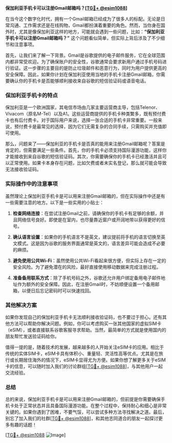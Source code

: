 **保加利亚手机卡可以注册Gmail邮箱吗？[[TG💪+ @esim1088](https://t.me/s/esim1088)]**

在当今这个数字化时代，拥有一个Gmail邮箱已经成为了很多人的标配。无论是日常沟通、工作需求还是在线购物，Gmail都扮演着重要的角色。然而，当你身在国外时，尤其是像保加利亚这样的地方，可能就会遇到一些问题，比如：**“保加利亚手机卡可以注册Gmail邮箱吗？”** 这个问题看似简单，但实际上背后涉及了不少细节和注意事项。

首先，让我们来了解一下背景。Gmail是谷歌提供的电子邮件服务，它在全球范围内都非常受欢迎。为了确保账户的安全性，谷歌通常会要求新用户通过手机号码进行验证。这一步骤的主要目的是防止垃圾邮件和恶意行为，同时为用户提供更高的安全保障。因此，如果你计划在保加利亚使用当地的手机卡注册Gmail邮箱，你需要确认你的手机卡是否能够顺利接收来自谷歌的短信验证码或语音电话。

### 保加利亚手机卡的特点

保加利亚是一个欧洲国家，其电信市场由几家主要运营商主导，包括Telenor、Vivacom（原名M-Tel）以及A1。这些运营商提供的手机卡种类繁多，既有预付费卡也有后付费卡。对于国际用户来说，选择一张合适的手机卡非常重要。一般来说，预付费卡是最常见的选择，因为它们无需复杂的合同手续，只需购买并充值即可使用。

那么，问题来了——保加利亚的手机卡是否真的能用来注册Gmail邮箱呢？答案是肯定的，但需要满足一些条件。首先，你的手机卡必须支持国际漫游功能，这样你才能接收到来自谷歌的短信验证码。其次，你需要确保你的手机卡已经激活并且可以正常使用。如果卡本身存在问题，比如欠费或者未实名登记，那么就可能会导致无法接收验证码。

### 实际操作中的注意事项

虽然理论上保加利亚手机卡是可以用来注册Gmail邮箱的，但在实际操作中还是有一些需要注意的地方。以下是一些实用的小贴士：

1. **检查网络连接**：在尝试注册Gmail之前，请确保你的手机卡有足够的余额，并且网络信号良好。即使是在室内，也尽量靠近窗户或开阔地带以获得更好的信号。
   
2. **确认语言设置**：如果你的手机语言不是英文，建议提前将手机的语言切换至英文模式。这是因为谷歌的服务界面通常是英文的，语言差异可能会造成不必要的麻烦。

3. **避免使用公共Wi-Fi**：虽然使用公共Wi-Fi看起来很方便，但实际上存在一定的安全风险。为了避免潜在的风险，最好直接使用移动数据来完成注册过程。

4. **准备备用联系方式**：除了手机号码之外，谷歌还允许用户绑定备用电子邮件地址作为额外的安全保障。因此，在注册Gmail时，不妨顺便设置一个备用邮箱，以便日后忘记密码时可以快速找回。

### 其他解决方案

如果你发现自己的保加利亚手机卡无法顺利接收验证码，也不要过于担心。还有其他方法可以帮助你解决问题。例如，你可以考虑购买一张其他国家的虚拟SIM卡（eSIM），或者直接联系谷歌客服寻求帮助。当然，最简单的方式就是使用国内的朋友帮忙发送验证码给你。

值得一提的是，随着技术的发展，越来越多的人开始关注eSIM卡的应用。相比于传统的实体SIM卡，eSIM卡具有体积小、重量轻、灵活性高等优点。尤其是在旅行或长期居住海外的情况下，eSIM卡显得尤为方便。如果你想了解更多关于eSIM卡的信息，可以随时加入我们的讨论群组[[TG💪+ @esim1088](https://t.me/s/esim1088)]，与其他用户一起交流经验。

### 总结

总的来说，保加利亚手机卡是可以用来注册Gmail邮箱的，但前提是你需要确保手机卡处于正常状态并且具备国际漫游功能。在整个过程中，保持耐心和细心是非常关键的。如果你遇到了困难，不要气馁，可以尝试多种方法寻找解决之道。最后，别忘了加入我们的社群[[TG💪+ @esim1088](https://t.me/s/esim1088)]，和其他志同道合的朋友一起探讨更多有趣的话题！

[[TG💪+ @esim1088](https://t.me/s/esim1088) ![Image](https://i.postimg.cc/4NQfJmqS/Snipaste-2025-05-13-00-14-12.png)]